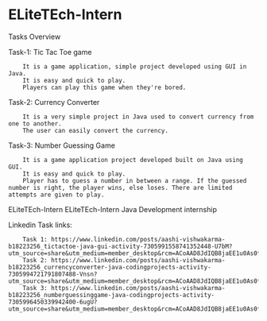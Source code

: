 # ELiteTEch-Intern

Tasks Overview

Task-1: Tic Tac Toe game

        It is a game application, simple project developed using GUI in Java.
        It is easy and quick to play.
        Players can play this game when they're bored.
        
Task-2: Currency Converter

        It is a very simple project in Java used to convert currency from one to another.
        The user can easily convert the currency.
        
Task-3: Number Guessing Game

        It is a game application project developed built on Java using GUI.
        It is easy and quick to play.
        Player has to guess a number in between a range. If the guessed number is right, the player wins, else loses. There are limited attempts are given to play.
        
ELiteTEch-Intern 
        ELiteTEch-Intern Java Development internship

Linkedin Task links:

        Task 1: https://www.linkedin.com/posts/aashi-vishwakarma-b18223256_tictactoe-java-gui-activity-7305991558741352448-U7bM?utm_source=share&utm_medium=member_desktop&rcm=ACoAAD8JdIQB8jaEE1u0As0fhe4LPfE0Ipzaavc
        Task 2: https://www.linkedin.com/posts/aashi-vishwakarma-b18223256_currencyconverter-java-codingprojects-activity-7305994721791807488-Vnsn?utm_source=share&utm_medium=member_desktop&rcm=ACoAAD8JdIQB8jaEE1u0As0fhe4LPfE0Ipzaavc
        Task 3: https://www.linkedin.com/posts/aashi-vishwakarma-b18223256_numberguessinggame-java-codingprojects-activity-7305996450339942400-6ugU?utm_source=share&utm_medium=member_desktop&rcm=ACoAAD8JdIQB8jaEE1u0As0fhe4LPfE0Ipzaavc

        

